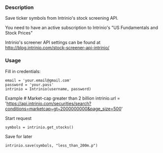 ### Description
Save ticker symbols from Intrinio's stock screening API.

You need to have an active subscription to Intrinio's "US Fundamentals and Stock Prices"

Intrinio's screener API settings can be found at http://blog.intrinio.com/stock-screener-api-intrinio/


### Usage

Fill in credentials:

    email = 'your.email@gmail.com'
    password = 'your.pass' 
    intrinio = Intrinio(username, password)

Example
    # Market-cap greater than 2 billion
    intrinio.url = 'https://api.intrinio.com/securities/search?conditions=marketcap~gt~2000000000&page_size=500'
    
Start request

    symbols = intrinio.get_stocks()
    
Save for later

    intrinio.save(symbols, "less_than_200m.p")  